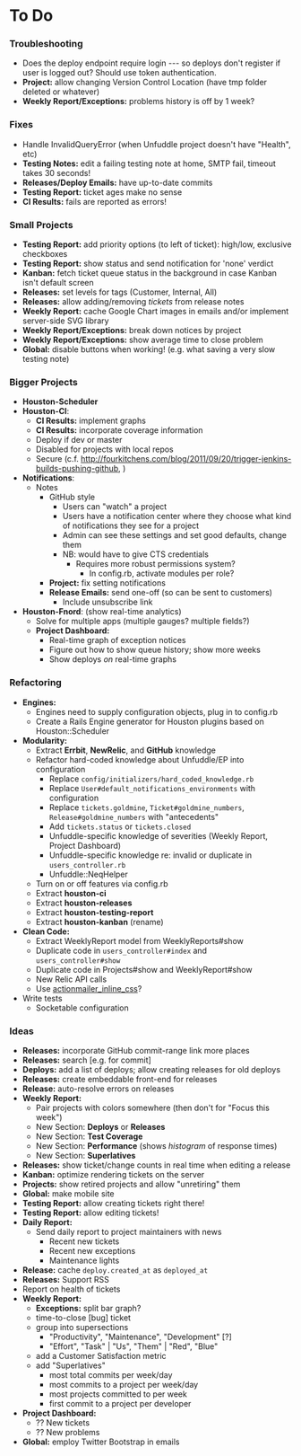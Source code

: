 # To Do

### Troubleshooting

 - Does the deploy endpoint require login --- so deploys don't register if user is logged out? Should use token authentication.
 - **Project:** allow changing Version Control Location (have tmp folder deleted or whatever)
 - **Weekly Report/Exceptions:** problems history is off by 1 week?

### Fixes

 - Handle InvalidQueryError (when Unfuddle project doesn't have "Health", etc)
 - **Testing Notes:** edit a failing testing note at home, SMTP fail, timeout takes 30 seconds!
 - **Releases/Deploy Emails:** have up-to-date commits
 - **Testing Report:** ticket ages make no sense
 - **CI Results:** fails are reported as errors!

### Small Projects

 - **Testing Report:** add priority options (to left of ticket): high/low, exclusive checkboxes
 - **Testing Report:** show status and send notification for 'none' verdict
 - **Kanban:** fetch ticket queue status in the background in case Kanban isn't default screen
 - **Releases:** set levels for tags (Customer, Internal, All)
 - **Releases:** allow adding/removing _tickets_ from release notes
 - **Weekly Report:** cache Google Chart images in emails and/or implement server-side SVG library
 - **Weekly Report/Exceptions:** break down notices by project
 - **Weekly Report/Exceptions:** show average time to close problem
 - **Global:** disable buttons when working! (e.g. what saving a very slow testing note)

### Bigger Projects

 - **Houston-Scheduler**
 - **Houston-CI**:
   - **CI Results:** implement graphs
   - **CI Results:** incorporate coverage information
   - Deploy if dev or master
   - Disabled for projects with local repos
   - Secure (c.f. http://fourkitchens.com/blog/2011/09/20/trigger-jenkins-builds-pushing-github, )
 - **Notifications**:
   - Notes
     - GitHub style
       - Users can "watch" a project
       - Users have a notification center where they choose what kind of notifications they see for a project
       - Admin can see these settings and set good defaults, change them
       - NB: would have to give CTS credentials
         - Requires more robust permissions system?
           - In config.rb, activate modules per role?
     - **Project:** fix setting notifications
     - **Release Emails:** send one-off (so can be sent to customers)
       - Include unsubscribe link
 - **Houston-Fnord**: (show real-time analytics)
   - Solve for multiple apps (multiple gauges? multiple fields?)
   - **Project Dashboard:**
     - Real-time graph of exception notices
     - Figure out how to show queue history; show more weeks
     - Show deploys _on_ real-time graphs

### Refactoring

 - **Engines:**
   - Engines need to supply configuration objects, plug in to config.rb
   - Create a Rails Engine generator for Houston plugins based on Houston::Scheduler
 - **Modularity:**
   - Extract **Errbit**, **NewRelic**, and **GitHub** knowledge
   - Refactor hard-coded knowledge about Unfuddle/EP into configuration
     - Replace `config/initializers/hard_coded_knowledge.rb`
     - Replace `User#default_notifications_environments` with configuration
     - Replace `tickets.goldmine`, `Ticket#goldmine_numbers`, `Release#goldmine_numbers` with "antecedents"
     - Add `tickets.status` or `tickets.closed`
     - Unfuddle-specific knowledge of severities (Weekly Report, Project Dashboard)
     - Unfuddle-specific knowledge re: invalid or duplicate in `users_controller.rb`
     - Unfuddle::NeqHelper
   - Turn on or off features via config.rb
   - Extract **houston-ci**
   - Extract **houston-releases**
   - Extract **houston-testing-report**
   - Extract **houston-kanban** (rename)
 - **Clean Code:**
   - Extract WeeklyReport model from WeeklyReports#show
   - Duplicate code in `users_controller#index` and `users_controller#show`
   - Duplicate code in Projects#show and WeeklyReport#show
   - New Relic API calls
   - Use [actionmailer_inline_css](https://github.com/ndbroadbent/actionmailer_inline_css)?
 - Write tests
   - Socketable configuration

### Ideas

 - **Releases:** incorporate GitHub commit-range link more places
 - **Releases:** search [e.g. for commit]
 - **Deploys:** add a list of deploys; allow creating releases for old deploys
 - **Releases:** create embeddable front-end for releases
 - **Release:** auto-resolve errors on releases
 - **Weekly Report:**
   - Pair projects with colors somewhere (then don't for "Focus this week")
   - New Section: **Deploys** or **Releases**
   - New Section: **Test Coverage**
   - New Section: **Performance** (shows _histogram_ of response times)
   - New Section: **Superlatives**
 - **Releases:** show ticket/change counts in real time when editing a release
 - **Kanban:** optimize rendering tickets on the server
 - **Projects:** show retired projects and allow "unretiring" them
 - **Global:** make mobile site
 - **Testing Report:** allow creating tickets right there!
 - **Testing Report:** allow editing tickets!
 - **Daily Report:**
   - Send daily report to project maintainers with news
     - Recent new tickets
     - Recent new exceptions
     - Maintenance lights
 - **Release:** cache `deploy.created_at` as `deployed_at`
 - **Releases:** Support RSS
 - Report on health of tickets
 - **Weekly Report:**
   - **Exceptions:** split bar graph?
   - time-to-close [bug] ticket
   - group into supersections
     - "Productivity", "Maintenance", "Development" [?]
     - "Effort", "Task" | "Us", "Them" | "Red", "Blue"
   - add a Customer Satisfaction metric
   - add "Superlatives"
     - most total commits per week/day
     - most commits to a project per week/day
     - most projects committed to per week
     - first commit to a project per developer
 - **Project Dashboard:**
   - ?? New tickets
   - ?? New problems
 - **Global:** employ Twitter Bootstrap in emails
